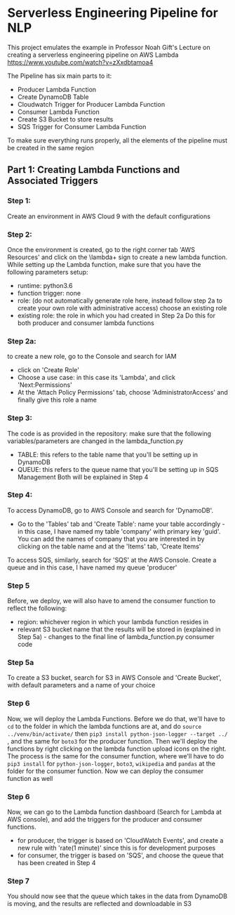 # Serverless Engineering Pipeline for NLP


This project emulates the example in Professor Noah Gift's Lecture on creating a serverless engineering pipeline on AWS Lambda
https://www.youtube.com/watch?v=zXxdbtamoa4

The Pipeline has six main parts to it:
* Producer Lambda Function
* Create DynamoDB Table
* Cloudwatch Trigger for Producer Lambda Function
* Consumer Lambda Function
* Create S3 Bucket to store results
* SQS Trigger for Consumer Lambda Function

To make sure everything runs properly, all the elements of the pipeline must be created in the same region

## Part 1: Creating Lambda Functions and Associated Triggers
### Step 1:
Create an environment in AWS Cloud 9 with the default configurations

### Step 2: 
Once the environment is created, go to the right corner tab 'AWS Resources' and click on the \lambda+ sign to create a new lambda function.
While setting up the Lambda function, make sure that you have the following parameters setup:
* runtime: python3.6
* function trigger: none
* role: (do not automatically generate role here, instead follow step 2a to create your own role with administrative access) choose an existing role
* existing role: the role in which you had created in Step 2a
Do this for both producer and consumer lambda functions

### Step 2a:
to create a new role, go to the Console and search for IAM
* click on 'Create Role'
* Choose a use case: in this case its 'Lambda', and click 'Next:Permissions'
* At the 'Attach Policy Permissions' tab, choose 'AdministratorAccess' and finally give this role a name

### Step 3:
The code is as provided in the repository: make sure that the following variables/parameters are changed in the lambda_function.py 
* TABLE: this refers to the table name that you'll be setting up in DynamoDB 
* QUEUE: this refers to the queue name that you'll be setting up in SQS Management
Both will be explained in Step 4

### Step 4:
To access DynamoDB, go to AWS Console and search for 'DynamoDB'.
* Go to the 'Tables' tab and 'Create Table': name your table accordingly - in this case, I have named my table 'company' with primary key 'guid'. You can add the names of company that you are interested in by clicking on the table name and at the 'Items' tab, 'Create Items'

To access SQS, similarly, search for 'SQS' at the AWS Console. Create a queue and in this case, I have named my queue 'producer'

### Step 5
Before, we deploy, we will also have to amend the consumer function to reflect the following:
* region: whichever region in which your lambda function resides in
* relevant S3 bucket name that the results will be stored in (explained in Step 5a) - changes to the final line of lambda_function.py consumer code

### Step 5a
To create a S3 bucket, search for S3 in AWS Console and 'Create Bucket', with default parameters and a name of your choice

### Step 6
Now, we will deploy the Lambda Functions. Before we do that, we'll have to ```cd``` to the folder in which the lambda functions are at, and do ```source ../venv/bin/activate/``` then ```pip3 install python-json-logger --target ../ ```, and the same for ```boto3``` for the producer function. Then we'll deploy the functions by right clicking on the lambda function upload icons on the right. The process is the same for the consumer function, where we'll have to do ```pip3 install``` for ```python-json-logger```, ```boto3```, ```wikipedia``` and ```pandas``` at the folder for the consumer function. Now we can deploy the consumer function as well

### Step 6
Now, we can go to the Lambda function dashboard (Search for Lambda at AWS console), and add the triggers for the producer and consumer functions. 
* for producer, the trigger is based on 'CloudWatch Events', and create a new rule with 'rate(1 minute)' since this is for development purposes
* for consumer, the trigger is based on 'SQS', and choose the queue that has been created in Step 4

### Step 7
You should now see that the queue which takes in the data from DynamoDB is moving, and the results are reflected and downloadable in S3



